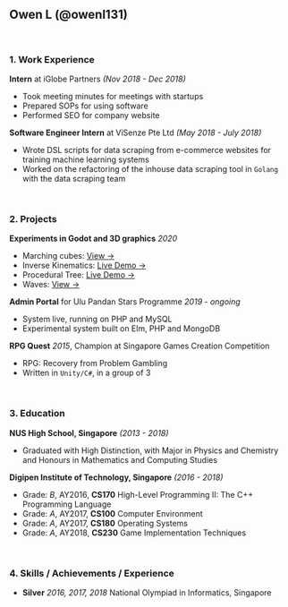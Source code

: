 ## Owen L (@owenl131)

<br>

### 1. Work Experience

**Intern** at iGlobe Partners *(Nov 2018 - Dec 2018)*

- Took meeting minutes for meetings with startups
- Prepared SOPs for using software
- Performed SEO for company website

**Software Engineer Intern** at ViSenze Pte Ltd *(May 2018 - July 2018)*

- Wrote DSL scripts for data scraping from e-commerce websites for training machine learning systems
- Worked on the refactoring of the inhouse data scraping tool in `Golang` with the data scraping team

<br>

### 2. Projects

**Experiments in Godot and 3D graphics** *2020*

- Marching cubes: [View →](https://github.com/owenl131/GodotMarchingCubes)
- Inverse Kinematics: [Live Demo →](https://github.com/owenl131/GodotIK)
- Procedural Tree: [Live Demo →](https://github.com/owenl131/Tree)
- Waves: [View →](https://github.com/owenl131/GodotWaves)

**Admin Portal** for Ulu Pandan Stars Programme *2019 - ongoing*

- System live, running on PHP and MySQL
- Experimental system built on Elm, PHP and MongoDB

**RPG Quest** *2015*, Champion at Singapore Games Creation Competition

- RPG: Recovery from Problem Gambling
- Written in `Unity/C#`, in a group of 3

<br>

### 3. Education

**NUS High School, Singapore** *(2013 - 2018)*

- Graduated with High Distinction, with Major in Physics and Chemistry and Honours in Mathematics and Computing Studies

**Digipen Institute of Technology, Singapore** *(2016 - 2018)*

- Grade: *B*, AY2016, **CS170** High-Level Programming II: The C++ Programming Language
- Grade: *A*, AY2017, **CS100** Computer Environment
- Grade: *A*, AY2017, **CS180** Operating Systems
- Grade: *A*, AY2018, **CS230** Game Implementation Techniques

<br>

### 4. Skills / Achievements / Experience

- **Silver** *2016, 2017, 2018* National Olympiad in Informatics, Singapore
